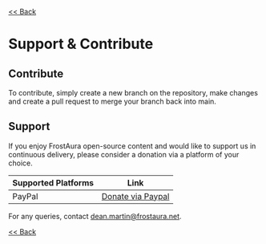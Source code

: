 [<< Back](../README.md)

# Support & Contribute
## Contribute
To contribute, simply create a new branch on the repository, make changes and create a pull request to merge your branch back into main.

## Support
If you enjoy FrostAura open-source content and would like to support us in continuous delivery, please consider a donation via a platform of your choice.

| Supported Platforms | Link |
| ------------------- | ---- |
| PayPal | [Donate via Paypal](https://www.paypal.com/donate/?hosted_button_id=SVEXJC9HFBJ72)

For any queries, contact dean.martin@frostaura.net.

[<< Back](../README.md)
